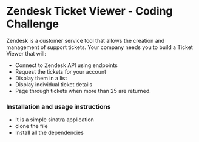 # Zendesk Ticket Viewer - Coding Challenge

<!-- Zendesk is a software company which provides powerful and flexible customer services tool which helps in the business to manage tickets using support management. -->

Zendesk is a customer service tool that allows the creation and management of support tickets.
Your company needs you to build a Ticket Viewer that will:

- Connect to Zendesk API using endpoints
- Request the tickets for your account
- Display them in a list
- Display individual ticket details
- Page through tickets when more than 25 are returned.

### Installation and usage instructions

- It is a simple sinatra application 
- clone the file
- Install all the dependencies

